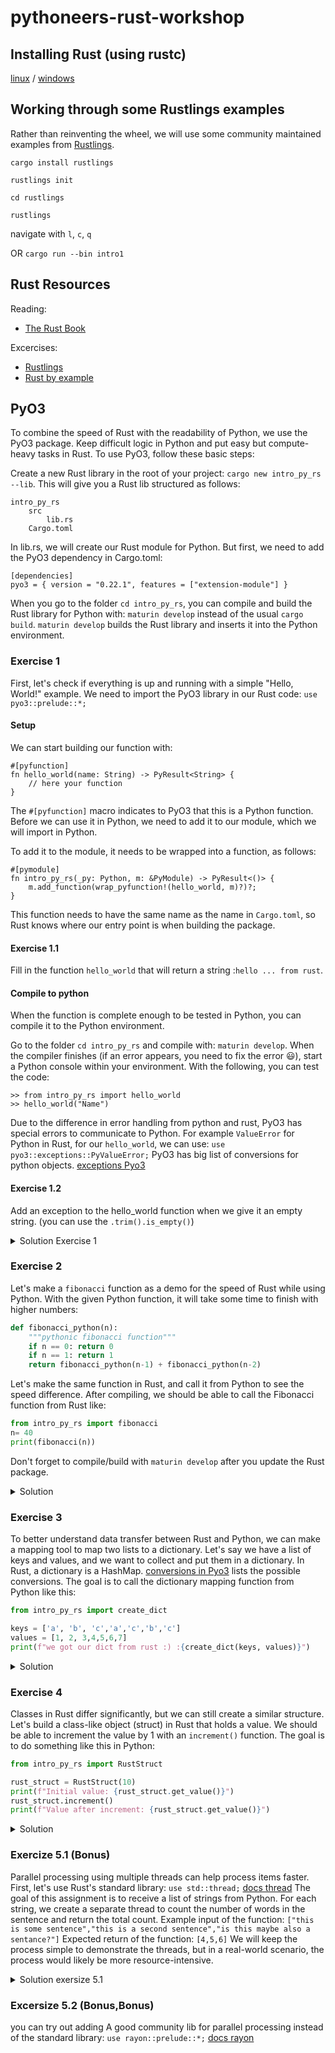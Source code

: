 # pythoneers-rust-workshop

## Installing Rust (using rustc)

[linux](https://doc.rust-lang.org/book/ch01-01-installation.html#installing-rustup-on-linux-or-macos) / [windows](https://doc.rust-lang.org/book/ch01-01-installation.html#installing-rustup-on-windows)

## Working through some Rustlings examples

Rather than reinventing the wheel, we will use some community maintained examples from [Rustlings](https://github.com/rust-lang/rustlings).

`cargo install rustlings`

`rustlings init`

`cd rustlings`

`rustlings`

navigate with `l`, `c`, `q`

OR `cargo run --bin intro1`

## Rust Resources
Reading:
- [The Rust Book](https://doc.rust-lang.org/book/)

Excercises:
- [Rustlings](https://github.com/rust-lang/rustlings)
- [Rust by example](https://doc.rust-lang.org/rust-by-example/)

## PyO3
To combine the speed of Rust with the readability of Python, we use the PyO3 package. 
Keep difficult logic in Python and put easy but compute-heavy tasks in Rust. To use PyO3, follow these basic steps:

Create a new Rust library in the root of your project:
`cargo new intro_py_rs --lib`.
This will give you a Rust lib structured as follows:
```
intro_py_rs
    src
        lib.rs
    Cargo.toml
```
In lib.rs, we will create our Rust module for Python. But first, we need to add the PyO3 dependency in Cargo.toml:

```
[dependencies]
pyo3 = { version = "0.22.1", features = ["extension-module"] }
```
When you go to the folder `cd intro_py_rs`, you can compile and build the Rust library for Python with:
`maturin develop` 
instead of the usual `cargo build`. `maturin develop` builds the Rust library and inserts it into the Python environment.

### Exercise 1 
First, let's check if everything is up and running with a simple "Hello, World!" example. 
We need to import the PyO3 library in our Rust code:
`use pyo3::prelude::*;` 
#### Setup
We can start building our function with: 

```
#[pyfunction]
fn hello_world(name: String) -> PyResult<String> {
    // here your function
}
```
The `#[pyfunction]` macro indicates to PyO3 that this is a Python function. 
Before we can use it in Python, we need to add it to our module, which we will import in Python.

To add it to the module, it needs to be wrapped into a function, as follows:
```
#[pymodule]
fn intro_py_rs(_py: Python, m: &PyModule) -> PyResult<()> {
    m.add_function(wrap_pyfunction!(hello_world, m)?)?;
}
```
This function needs to have the same name as the name in `Cargo.toml`, 
so Rust knows where our entry point is when building the package.
#### Exercise 1.1
Fill in the function `hello_world` that will return a string :`hello ... from rust`.

#### Compile to python
When the function is complete enough to be tested in Python, you can compile it to the Python environment.

Go to the folder `cd intro_py_rs` and compile with: `maturin develop`. 
When the compiler finishes (if an error appears, you need to fix the error 😃), 
start a Python console within your environment. With the following, you can test the code:
```
>> from intro_py_rs import hello_world
>> hello_world("Name")
```
Due to the difference in error handling from python and rust, PyO3 has special errors to communicate to Python.
For example `ValueError` for Python in Rust, for our `hello_world`, we can use:
`use pyo3::exceptions::PyValueError;` PyO3 has big list of conversions for python objects.
[exceptions Pyo3](https://pyo3.rs/v0.11.0/exception)

#### Exercise 1.2
Add an exception to the hello_world function when we give it an empty string. (you can use the `.trim().is_empty()`)

<details>
<summary>Solution Exercise 1</summary>

```rust
#[pyfunction]
fn hello_world(name: String) -> PyResult<String> {
    if name.trim().is_empty() {
        Err(PyValueError::new_err("Please provide a valid string!"))
    } else {
        Ok(format!("hello {} from rust", name))
    }
}
#[pymodule]
fn intro_py_rs(_py: Python, m: &PyModule) -> PyResult<()> {
    m.add_function(wrap_pyfunction!(hello_world, m)?)?;
    Ok(())
}
```
</details>

### Exercise 2
Let's make a `fibonacci` function as a demo for the speed of Rust while using Python. 
With the given Python function, it will take some time to finish with higher numbers:

```python
def fibonacci_python(n):
    """pythonic fibonacci function"""
    if n == 0: return 0
    if n == 1: return 1
    return fibonacci_python(n-1) + fibonacci_python(n-2)
```

Let's make the same function in Rust, and call it from Python to see the speed difference. 
After compiling, we should be able to call the Fibonacci function from Rust like:

```python
from intro_py_rs import fibonacci
n= 40
print(fibonacci(n))
```
Don't forget to compile/build with `maturin develop` after you update the Rust package.

<details>
<summary>Solution</summary>

```rust
#[pyfunction]
fn fibonacci(n: u32) -> u32 {
    match n {
        0 => 0,
        1 => 1,
        _ => fibonacci(n - 1) + fibonacci(n - 2),
    }
}
#[pymodule]
fn intro_py_rs(_py: Python, m: &PyModule) -> PyResult<()> {
    m.add_function(wrap_pyfunction!(hello_world, m)?)?;
    m.add_function(wrap_pyfunction!(fibonacci, m)?)?; // < our new function
    Ok(())
}
```
</details>

### Exercise 3
To better understand data transfer between Rust and Python, we can make a mapping tool to map two lists to a dictionary.
Let's say we have a list of keys and values, and we want to collect and put them in a dictionary. 
In Rust, a dictionary is a HashMap. [conversions in Pyo3](https://pyo3.rs/v0.11.0/conversions) lists the possible conversions. 
The goal is to call the dictionary mapping function from Python like this:

```python
from intro_py_rs import create_dict

keys = ['a', 'b', 'c','a','c','b','c']
values = [1, 2, 3,4,5,6,7]
print(f"we got our dict from rust :) :{create_dict(keys, values)}")
```

<details>
<summary>Solution</summary>

```rust
#[pyfunction]
pub fn create_dict(keys: Vec<String>, values: Vec<i32>) -> PyResult<HashMap<String, Vec<i32>>> {
    if keys.len() != values.len() {
        return Err(PyValueError::new_err("Lengths of keys and values must match"));
    }

    let mut map = HashMap::new();
    for (key, value) in keys.into_iter().zip(values.into_iter()) {
        map.entry(key).or_insert(Vec::new()).push(value);
    }

    Ok(map)
}
#[pymodule]
fn intro_py_rs(_py: Python, m: &PyModule) -> PyResult<()> {
    m.add_function(wrap_pyfunction!(hello_world, m)?)?;
    m.add_function(wrap_pyfunction!(create_dict, m)?)?; // < our new function
    m.add_function(wrap_pyfunction!(fibonacci, m)?)?;
    Ok(())
}

```

</details>

### Exercise 4 
Classes in Rust differ significantly, but we can still create a similar structure. 
Let's build a class-like object (struct) in Rust that holds a value. 
We should be able to increment the value by 1 with an `increment()` function. 
The goal is to do something like this in Python:
```python
from intro_py_rs import RustStruct

rust_struct = RustStruct(10)
print(f"Initial value: {rust_struct.get_value()}")
rust_struct.increment()
print(f"Value after increment: {rust_struct.get_value()}")
```

<details>
<summary>Solution</summary>

```rust
#[pyclass]
struct CustomStruct {
    value: i32,
}

#[pymethods]
impl CustomStruct {
    #[new]
    fn new(value: i32) -> Self {
        CustomStruct { value }
    }

    fn increment(&mut self) {
        self.value += 1;
    }

    fn get_value(&self) -> i32 {
        self.value
    }
}
#[pymodule]
fn intro_py_rs(_py: Python, m: &PyModule) -> PyResult<()> {
    m.add_function(wrap_pyfunction!(hello_world, m)?)?;
    m.add_function(wrap_pyfunction!(create_dict, m)?)?;
    m.add_function(wrap_pyfunction!(fibonacci, m)?)?;
    m.add_class::<CustomStruct>()?; // < our new class
    Ok(())
}
```

</details>


### Exercize 5.1 (Bonus)
Parallel processing using multiple threads can help process items faster. First, let's use Rust's standard library:
`use std::thread;` [docs thread](https://doc.rust-lang.org/std/thread/)
The goal of this assignment is to receive a list of strings from Python. 
For each string, we create a separate thread to count the number of words in the sentence and return the total count.
Example input of the function: `["this is some sentence","this is a second sentence","is this maybe also a sentance?"]`
Expected return of the function: `[4,5,6]` We will keep the process simple to demonstrate the threads, 
but in a real-world scenario, the process would likely be more resource-intensive.

<details>
<summary>Solution exersize 5.1</summary>

```rust
use pyo3::prelude::*;
use std::collections::HashMap;
use std::thread;

fn count_words(sentence: &str) -> usize {
    sentence.split_whitespace().count()
}


#[pyfunction]
fn find_words(strings: Vec<String>) -> PyResult<Vec<usize>> {
    let mut handles = vec![];

    for s in strings {
        let handle = thread::spawn(move || {
            count_words(&s)
        });
        handles.push(handle);
    }

    let mut results = vec![];
    for handle in handles {
        results.push(handle.join().unwrap());
    }

    Ok(results)
}

#[pymodule]
fn rust_python_threads(py: Python, m: &PyModule) -> PyResult<()> {
    m.add_function(wrap_pyfunction!(find_words, m)?)?;
    Ok(())
}
```
</details>

### Excersize 5.2 (Bonus,Bonus)

you can try out adding A good community lib for parallel processing instead of the standard library:
`use rayon::prelude::*;` [docs rayon](https://docs.rs/rayon/latest/rayon/index.html)